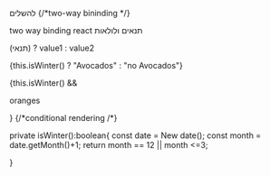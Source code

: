 להשלים 
{/*two-way bininding */}

two way binding react
תנאים ולולאות

(תנאי) ? value1 : value2

<p>{this.isWinter() ? "Avocados" : "no Avocados"} </p>
                    {this.isWinter() && <p>oranges</p>} {/*conditional rendering /*}


private isWinter():boolean{
    const date = New date();
    const month = date.getMonth()+1;
    return month == 12 || month <=3;
    
}

